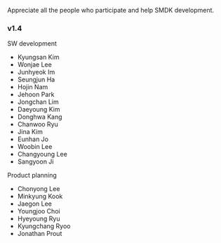 Appreciate all the people who participate and help SMDK development.

### v1.4
SW development
* Kyungsan Kim
* Wonjae Lee
* Junhyeok Im
* Seungjun Ha
* Hojin Nam
* Jehoon Park
* Jongchan Lim
* Daeyoung Kim
* Donghwa Kang
* Chanwoo Ryu
* Jina Kim
* Eunhan Jo
* Woobin Lee
* Changyoung Lee
* Sangyoon Ji

Product planning
* Chonyong Lee
* Minkyung Kook
* Jaegon Lee
* Youngjoo Choi
* Hyeyoung Ryu
* Kyungchang Ryoo
* Jonathan Prout


